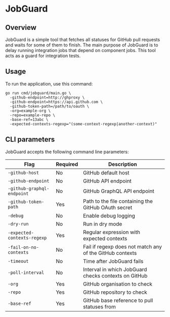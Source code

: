 # JobGuard 

## Overview

JobGuard is a simple tool that fetches all statuses for GitHub pull requests and waits for some of them to finish.
The main purpose of JobGuard is to delay running integration jobs that depend on component jobs. This tool acts as a guard for integration tests.

## Usage

To run the application, use this command:

```shell
go run cmd/jobguard/main.go \
  -github-endpoint=http://ghproxy \
  -github-endpoint=https://api.github.com \
  -github-token-path=/path/to/oauth \
  -org=example-org \
  -repo=example-repo \
  -base-ref=13abc \
  -expected-contexts-regexp="(some-context-regexp|another-context)"
```
## CLI parameters

JobGuard accepts the following command line parameters:

|Flag|Required|Description|
|---|---|---|
|`-github-host`|No| GitHub default host|
|`-github-endpoint`|No| GitHub API endpoint|
|`-github-graphql-endpoint`|No| GitHub GraphQL API endpoint|
|`-github-token-path`|Yes| Path to the file containing the GitHub OAuth secret|
|`-debug`|No| Enable debug logging|
|`-dry-run`|No| Run in dry mode|
|`-expected-contexts-regexp`|Yes| Regular expression with expected contexts|
|`-fail-on-no-contexts`|No| Fail if regexp does not match any of the GitHub contexts|
|`-timeout`|No| Time after JobGuard fails|
|`-poll-interval`|No| Interval in which JobGuard checks contexts on GitHub|
|`-org`|Yes| GitHub organisation to check|
|`-repo`|Yes| GitHub repository to check|
|`-base-ref`|Yes| GitHub base reference to pull statuses from|
